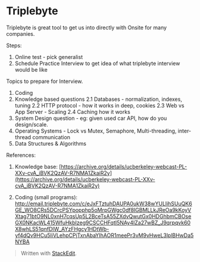 # Triplebyte

Triplebyte is great tool to get us into directly with Onsite for many companies.

Steps:
1. Online test - pick generalist
2. Schedule Practice Interview to get idea of what triplebyte interview would be like

Topics to prepare for Interview.

1. Coding
2. Knowledge based questions
2.1 Databases - normalization, indexes, tuning
2.2 HTTP protocol - how it works in deep, cookies
2.3 Web vs App Server - Scaling
2.4 Caching how it works
3. System Design question - eg: given used car API, how do you design/scale.
4. Operating Systems - Lock vs Mutex, Semaphore, Multi-threading, inter-thread communication
5. Data Structures & Algorithms

References:

1) Knowledge base: [https://archive.org/details/ucberkeley-webcast-PL-XXv-cvA_iBVK2QzAV-R7NMA1ZkaiR2y](https://archive.org/details/ucberkeley-webcast-PL-XXv-cvA_iBVK2QzAV-R7NMA1ZkaiR2y)

2) Coding (small programs): http://email.triplebyte.com/c/eJxFTztuhDAUPA0ukW38wYULlihSUuQK6GE_WO8CRs5DCrcPSYpopphp5oMrpGWgc0df8IGBMLLkJReOa9kKoyVXtag71btO9NL0xnH7cqsUp5L2BceTsA55ZXdvQwutGx0HDGhbmCBOseGX0NKacWL415WfuHkbIzeg9CSCCHFqtI5NAy4IZa27wBZ_J9qrpqvk60X8whLS51qnfDlW_AYzFHgcy1HDtWb-yf4dQv9HCu5IiVLehpCPjTxnAbaYIhAOR1meePr3vM9vHweL3lplBHwDa5NYBA
> Written with [StackEdit](https://stackedit.io/).
<!--stackedit_data:
eyJoaXN0b3J5IjpbNDQwMzM2NTY5XX0=
-->